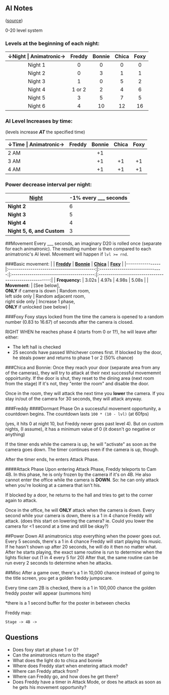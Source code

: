 ## AI Notes ##
([source][1])

0-20 level system
### Levels at the beginning of each night:

| ↓Night &#124; Animatronic→ | Freddy | Bonnie | Chica | Foxy |
|:--------------------------:|:------:|:------:|:-----:|:----:|
| Night 1                    |    0   |    0   |   0   |   0  |
| Night 2                    |    0   |    3   |   1   |   1  |
| Night 3                    |    1   |    0   |   5   |   2  |
| Night 4                    | 1 or 2 |    2   |   4   |   6  |
| Night 5                    |    3   |    5   |   7   |   5  |
| Night 6                    |    4   |   10   |   12  |  16  |

### AI Level Increases by time:
(levels increase ***AT*** the specified time)

| ↓Time &#124; Animatronic→ | Freddy | Bonnie | Chica | Foxy |
|--------------------------|:------:|:------:|:-----:|:----:|
| 2 AM                     |        |   +1   |       |      |
| 3 AM                     |        |   +1   |   +1  |  +1  |
| 4 AM                     |        |   +1   |   +1  |  +1  |

### Power decrease interval per night:
| <ins>Night</ins>           | -1% every ___ seconds |
|----------------------------|-----------------------|
| **Night 2**                |           6           |
| **Night 3**                |           5           |
| **Night 4**                |           4           |
| **Night 5, 6, and Custom** |           3           |

##Movement
Every ___ seconds, an imaginary D20 is rolled once (separate for each animatronic).
The resulting number is then compared to each animatronic's AI level.
Movement will happen if `lvl >= rnd`.

###Basic movement:
|                 |            <ins>**Freddy**</ins>            |      <ins>**Bonnie**</ins>      |            <ins>**Chica**</ins>           |                   <ins>**Foxy**</ins>                  |
|-----------------|:-------------------------------------------:|:-------------------------------:|:-----------------------------------------:|:------------------------------------------------------:|
| **Frequency:**  |                     3.02s                   |              4.97s              |                   4.98s                   |                          5.08s                         |
| **Movement:**   | [See below],<br/>**ONLY** if camera is down | Random room,<br/>left side only | Random adjacent room,<br/>right side only | Increase 1 phase,<br/>**ONLY** if unlocked (see below) |

###Foxy
Foxy stays locked from the time the camera is opened to a random number (0.83 to 16.67) of seconds after the camera is closed.

RIGHT WHEN he reaches phase 4 (starts from 0 or 1?), he will leave after either:
*   The left hall is checked
*   25 seconds have passed
Whichever comes first. If blocked by the door, he steals power and returns to phase 1 or 2 (50% chance)

###Chica and Bonnie:
Once they reach your door (separate area from any of the cameras), they will try to attack at their next successful movememnt oppoirtunity.
If the door is shut, they reset to the dining area (next room from the stage)
If it's not, they "enter the room" and disable the door.

Once in the room, they will attack the next time you **lower** the camera.
If you stay in/out of the camera for 30 seconds, they will attack anyway.

###Freddy
####Dormant Phase
On a successful movement opportunity, a countdown begins.
The countdown lasts `100 * (10 - lvl)` (at 60fps)

(yes, it hits 0 at night 10, but Freddy never goes past level 4).
But on custom nights, (I assume), it has a minimum value of 0 (it doesn't go negative or anything)

If the timer ends while the camera is up, he will "activate" as soon as the camera goes down.
The timer continues even if the camera is up, though.

After the timer ends, he enters Attack Phase.

####Attack Phase
Upon entering Attack Phase, Freddy teleports to Cam 4B.
In this phase, he is only frozen by the camera if it's on 4B.
He also cannot enter the office while the camera is **DOWN**.
So: he can only attack when you're looking at a camera that isn't his.

If blocked by a door, he returns to the hall and tries to get to the corner again to attack.

Once in the office, he will **ONLY** attack when the camera is down. 
Every second while your camera is down, there is a 1 in 4 chance Freddy will attack.
(does this start on lowering the camera? ie. Could you lower the camera for <1 second at a time and still be okay?)


##Power Down
All animatronics stop everything when the power goes out.
Every 5 seconds, there's a 1 in 4 chance Freddy will start playing his music. If he hasn't shown up after 20 seconds, he will do it then no matter what.
After he starts playing, the exact same routine is run to determine when the lights flicker out (1 in 4 every 5 for 20)
After that, the same routine can be run every 2 seconds to determine when he attacks.


##Misc
After a game over, there's a 1 in 10,000 chance instead of going to the title screen, you get a golden freddy jumpscare.

Every time cam 2B is checked, there is a 1 in 100,000 chance the golden freddy poster will appear (summons him)

*there is a 1 second buffer for the poster in between checks

Freddy map:

`Stage -> 4B -> `
## Questions
*   Does foxy start at phase 1 or 0?
*   Can the animatronics return to the stage?
*   What does the light do to chica and bonnie
*   Where does Freddy start when enetering attack mode?
*   Where can Freddy attack from?
*   Where can Freddy go, and how does he get there?
*   Does Freddy have a timer in Attack Mode, or does he attack as soon as he gets his movement opportunity?

[1]: https://youtu.be/ujg0Y5IziiY